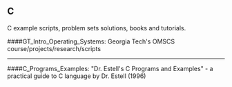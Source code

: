 ## C
C example scripts, problem sets solutions, books and tutorials.

####GT_Intro_Operating_Systems: 
Georgia Tech's OMSCS course/projects/research/scripts

***

####C_Programs_Examples: 
"Dr. Estell's C Programs and Examples" - a practical guide to C language by Dr. Estell (1996)
